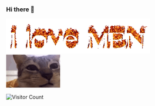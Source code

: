 ### Hi there 👋

![](https://github.com/EpicGamerVlad42069/EpicGamerVlad42069/blob/main/ILoveMEN1.gif) ![](https://github.com/EpicGamerVlad42069/EpicGamerVlad42069/blob/main/cat-cat-e.gif)

![Visitor Count](https://profile-counter.glitch.me/EpicGamerVlad42069/count.svg)

<!--
**EpicGamerVlad42069/EpicGamerVlad42069** is a ✨ _special_ ✨ repository because its `README.md` (this file) appears on your GitHub profile.

Here are some ideas to get you started:

- 🔭 I’m currently working on ...
- 🌱 I’m currently learning ...
- 👯 I’m looking to collaborate on ...
- 🤔 I’m looking for help with ...
- 💬 Ask me about ...
- 📫 How to reach me: ...
- 😄 Pronouns: ...
- ⚡ Fun fact: ...
-->
